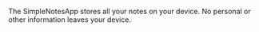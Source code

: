 The SimpleNotesApp stores all your notes on your device. No personal or other information leaves your device.
